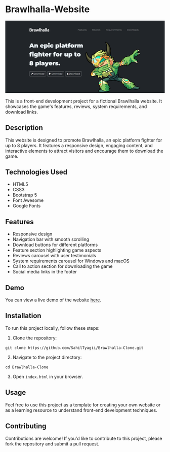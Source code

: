 # Brawlhalla-Website

<img src = "image.png" alt = "Home Page">

This is a front-end development project for a fictional Brawlhalla website. It showcases the game's features, reviews, system requirements, and download links.

## Description
This website is designed to promote Brawlhalla, an epic platform fighter for up to 8 players. It features a responsive design, engaging content, and interactive elements to attract visitors and encourage them to download the game.

## Technologies Used
- HTML5
- CSS3
- Bootstrap 5
- Font Awesome
- Google Fonts

## Features
- Responsive design
- Navigation bar with smooth scrolling
- Download buttons for different platforms
- Feature section highlighting game aspects
- Reviews carousel with user testimonials
- System requirements carousel for Windows and macOS
- Call to action section for downloading the game
- Social media links in the footer

## Demo
  You can view a live demo of the website <a href = "https://sahiltyagii.github.io/Brawlhalla-Clone/">here</a>.

## Installation
To run this project locally, follow these steps:
1. Clone the repository:
```
git clone https://github.com/SahilTyagii/Brawlhalla-Clone.git
```
2. Navigate to the project directory:
```
cd Brawlhalla-Clone
```
3. Open `index.html` in your browser.

## Usage
Feel free to use this project as a template for creating your own website or as a learning resource to understand front-end development techniques.

## Contributing
Contributions are welcome! If you'd like to contribute to this project, please fork the repository and submit a pull request.
